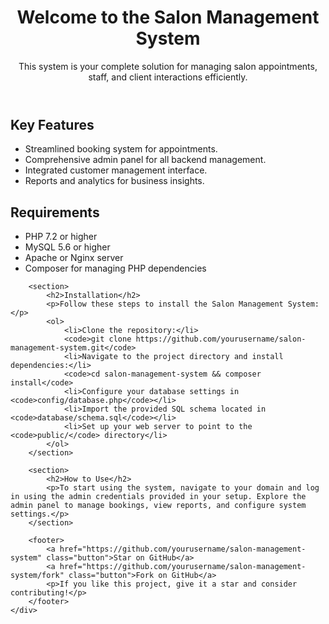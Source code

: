 <header>
<h1>Welcome to the Salon Management System</h1>
 <p>This system is your complete solution for managing salon appointments, staff, and client interactions efficiently.</p>
</header>
<section>
 <h2>Key Features</h2>
<ul>
<li>Streamlined booking system for appointments.</li>
 <li>Comprehensive admin panel for all backend management.</li>
<li>Integrated customer management interface.</li>
<li>Reports and analytics for business insights.</li>
</ul>
</section>
<section>
<h2>Requirements</h2>
<ul>
 <li>PHP 7.2 or higher</li>
 <li>MySQL 5.6 or higher</li>
<li>Apache or Nginx server</li>
<li>Composer for managing PHP dependencies</li>
</ul>
        </section>

        <section>
            <h2>Installation</h2>
            <p>Follow these steps to install the Salon Management System:</p>
            <ol>
                <li>Clone the repository:</li>
                <code>git clone https://github.com/yourusername/salon-management-system.git</code>
                <li>Navigate to the project directory and install dependencies:</li>
                <code>cd salon-management-system && composer install</code>
                <li>Configure your database settings in <code>config/database.php</code></li>
                <li>Import the provided SQL schema located in <code>database/schema.sql</code></li>
                <li>Set up your web server to point to the <code>public/</code> directory</li>
            </ol>
        </section>

        <section>
            <h2>How to Use</h2>
            <p>To start using the system, navigate to your domain and log in using the admin credentials provided in your setup. Explore the admin panel to manage bookings, view reports, and configure system settings.</p>
        </section>

        <footer>
            <a href="https://github.com/yourusername/salon-management-system" class="button">Star on GitHub</a>
            <a href="https://github.com/yourusername/salon-management-system/fork" class="button">Fork on GitHub</a>
            <p>If you like this project, give it a star and consider contributing!</p>
        </footer>
    </div>
</body>
</html>
